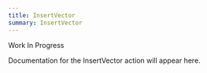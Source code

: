 ```yaml
---
title: InsertVector
summary: InsertVector
---
```


Work In Progress

Documentation for the InsertVector action will appear here.
